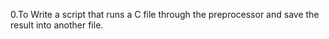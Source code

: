 0.To Write a script that runs a C file through the preprocessor and save the result into another file.
